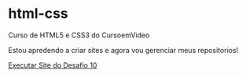 # html-css
 Curso de HTML5 e CSS3 do CursoemVideo

Estou apredendo a criar sites e agora vou gerenciar meus repositorios!

<a href='https://erick-caua.github.io/html-css/Desafios/ds010/index.html' target='_blank'>Executar Site do Desafio 10